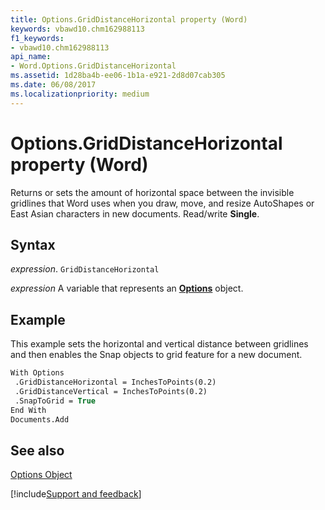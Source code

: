 ```yaml
---
title: Options.GridDistanceHorizontal property (Word)
keywords: vbawd10.chm162988113
f1_keywords:
- vbawd10.chm162988113
api_name:
- Word.Options.GridDistanceHorizontal
ms.assetid: 1d28ba4b-ee06-1b1a-e921-2d8d07cab305
ms.date: 06/08/2017
ms.localizationpriority: medium
---
```



# Options.GridDistanceHorizontal property (Word)

Returns or sets the amount of horizontal space between the invisible gridlines that Word uses when you draw, move, and resize AutoShapes or East Asian characters in new documents. Read/write **Single**.


## Syntax

_expression_. `GridDistanceHorizontal`

_expression_ A variable that represents an **[Options](Word.Options.md)** object.


## Example

This example sets the horizontal and vertical distance between gridlines and then enables the Snap objects to grid feature for a new document.


```vb
With Options 
 .GridDistanceHorizontal = InchesToPoints(0.2) 
 .GridDistanceVertical = InchesToPoints(0.2) 
 .SnapToGrid = True 
End With 
Documents.Add
```


## See also


[Options Object](Word.Options.md)

[!include[Support and feedback](~/includes/feedback-boilerplate.md)]